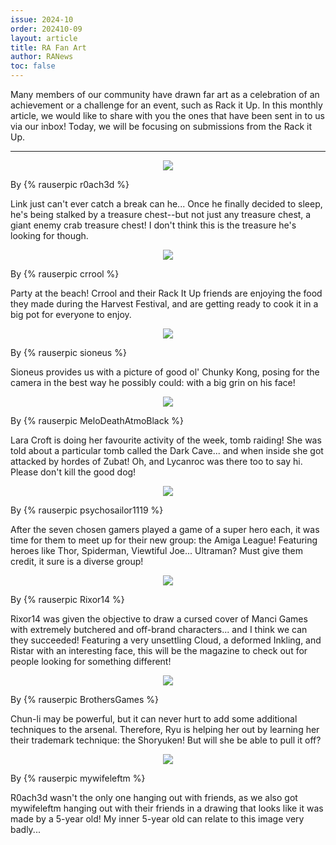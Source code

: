 ```yaml
---
issue: 2024-10
order: 202410-09
layout: article
title: RA Fan Art
author: RANews
toc: false
---
```


Many members of our community have drawn far art as a celebration of an achievement or a challenge for an event, such as Rack it Up. In this monthly article, we would like to share with you the ones that have been sent in to us via our inbox! Today, we will be focusing on submissions from the Rack it Up.

***

<p align="center">
  <img src="https://github.com/user-attachments/assets/f80daf57-bfa1-4381-9e84-35734d02347f" />
</p>

By {% rauserpic r0ach3d %}

Link just can't ever catch a break can he... Once he finally decided to sleep, he's being stalked by a treasure chest--but not just any treasure chest, a giant enemy crab treasure chest! I don't think this is the treasure he's looking for though.

<p align="center">
  <img src="https://github.com/user-attachments/assets/bae9cacf-64e9-4aa4-b241-8faae46eb14a" />
</p>

By {% rauserpic crrool %}

Party at the beach! Crrool and their Rack It Up friends are enjoying the food they made during the Harvest Festival, and are getting ready to cook it in a big pot for everyone to enjoy.

<p align="center">
  <img src="https://github.com/user-attachments/assets/e5e719a4-bd45-45ae-b9d9-074b60c0ce67" />
</p>

By {% rauserpic sioneus %}

Sioneus provides us with a picture of good ol' Chunky Kong, posing for the camera in the best way he possibly could: with a big grin on his face!

<p align="center">
  <img src="https://github.com/user-attachments/assets/67c33454-5a71-4481-ad0f-df8fab5c67e5" />
</p>

By {% rauserpic MeloDeathAtmoBlack %}

Lara Croft is doing her favourite activity of the week, tomb raiding! She was told about a particular tomb called the Dark Cave... and when inside she got attacked by hordes of Zubat! Oh, and Lycanroc was there too to say hi. Please don't kill the good dog!

<p align="center">
  <img src="https://github.com/user-attachments/assets/0eec9fb2-d5f8-4ead-8e66-8dcaf86257ff" />
</p>

By {% rauserpic psychosailor1119 %}

After the seven chosen gamers played a game of a super hero each, it was time for them to meet up for their new group: the Amiga League! Featuring heroes like Thor, Spiderman, Viewtiful Joe... Ultraman? Must give them credit, it sure is a diverse group!

<p align="center">
  <img src="https://github.com/user-attachments/assets/7dc2e781-0af7-4eb2-91e4-6f3fd063990b" />
</p>

By {% rauserpic Rixor14 %}

Rixor14 was given the objective to draw a cursed cover of Manci Games with extremely butchered and off-brand characters... and I think we can they succeeded! Featuring a very unsettling Cloud, a deformed Inkling, and Ristar with an interesting face, this will be the magazine to check out for people looking for something different!

<p align="center">
  <img src="https://github.com/user-attachments/assets/9fc60756-9db8-4fd1-bfc2-b1b222474e18" />
</p>

By {% rauserpic BrothersGames %}

Chun-li may be powerful, but it can never hurt to add some additional techniques to the arsenal. Therefore, Ryu is helping her out by learning her their trademark technique: the Shoryuken! But will she be able to pull it off?

<p align="center">
  <img src="https://github.com/user-attachments/assets/18a8b6b4-a330-4014-af66-f148ac8e9963" />
</p>

By {% rauserpic mywifeleftm %}

R0ach3d wasn't the only one hanging out with friends, as we also got mywifeleftm hanging out with their friends in a drawing that looks like it was made by a 5-year old! My inner 5-year old can relate to this image very badly...